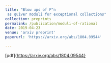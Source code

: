 ```yaml
---
title: "Blow ups of P^n
 as quiver moduli for exceptional collections"
collection: preprints
permalink: /publication/moduli-of-rational
date: 2019-04-23
venue: 'arxiv preprint'
paperurl: 'https://arxiv.org/abs/1804.09544'

---
```

[pdf](https://arxiv.org/abs/1804.09544}

